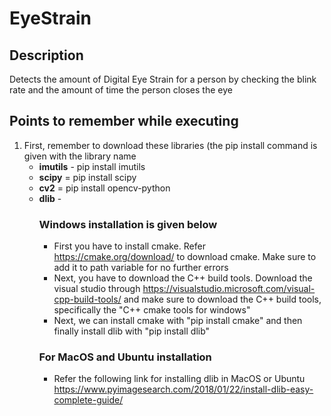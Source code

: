 # EyeStrain

## Description
Detects the amount of Digital Eye Strain for a person by checking the blink rate and the amount of time the person closes the eye

## Points to remember while executing
1. First, remember to download these libraries (the pip install command is given with the library name
   - **imutils** - pip install imutils
   - **scipy** = pip install scipy
   - **cv2** = pip install opencv-python
   - **dlib** - 
     ### Windows installation is given below
     - First you have to install cmake. Refer https://cmake.org/download/ to download cmake. Make sure to add it to path variable for no further errors
     - Next, you have to download the C++ build tools. Download the visual studio through https://visualstudio.microsoft.com/visual-cpp-build-tools/ and make sure to download the C++ build tools, specifically the "C++ cmake tools for windows"
     - Next, we can install cmake with "pip install cmake" and then finally install dlib with "pip install dlib"
     ### For MacOS and Ubuntu installation
     - Refer the following link for installing dlib in MacOS or Ubuntu https://www.pyimagesearch.com/2018/01/22/install-dlib-easy-complete-guide/

